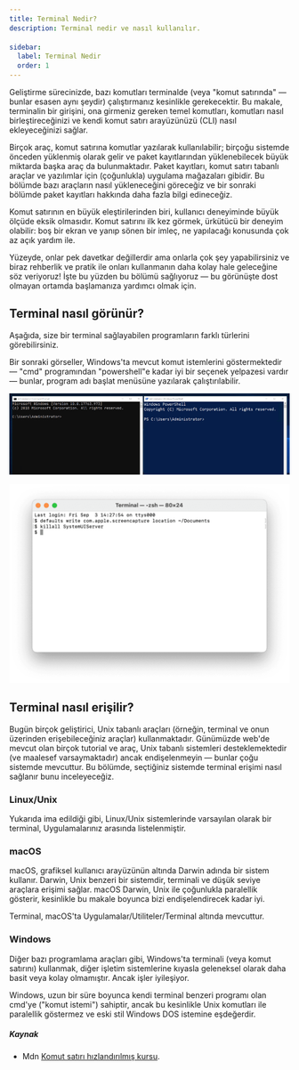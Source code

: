 ```yaml
---
title: Terminal Nedir?
description: Terminal nedir ve nasıl kullanılır.

sidebar:
  label: Terminal Nedir
  order: 1
---
```


Geliştirme sürecinizde, bazı komutları terminalde (veya "komut satırında" — bunlar esasen aynı şeydir) çalıştırmanız kesinlikle gerekecektir. Bu makale, terminalin bir girişini, ona girmeniz gereken temel komutları, komutları nasıl birleştireceğinizi ve kendi komut satırı arayüzünüzü (CLI) nasıl ekleyeceğinizi sağlar.

Birçok araç, komut satırına komutlar yazılarak kullanılabilir; birçoğu sistemde önceden yüklenmiş olarak gelir ve paket kayıtlarından yüklenebilecek büyük miktarda başka araç da bulunmaktadır. Paket kayıtları, komut satırı tabanlı araçlar ve yazılımlar için (çoğunlukla) uygulama mağazaları gibidir. Bu bölümde bazı araçların nasıl yükleneceğini göreceğiz ve bir sonraki bölümde paket kayıtları hakkında daha fazla bilgi edineceğiz.

Komut satırının en büyük eleştirilerinden biri, kullanıcı deneyiminde büyük ölçüde eksik olmasıdır. Komut satırını ilk kez görmek, ürkütücü bir deneyim olabilir: boş bir ekran ve yanıp sönen bir imleç, ne yapılacağı konusunda çok az açık yardım ile.

Yüzeyde, onlar pek davetkar değillerdir ama onlarla çok şey yapabilirsiniz ve biraz rehberlik ve pratik ile onları kullanmanın daha kolay hale geleceğine söz veriyoruz! İşte bu yüzden bu bölümü sağlıyoruz — bu görünüşte dost olmayan ortamda başlamanıza yardımcı olmak için.

## Terminal nasıl görünür?

Aşağıda, size bir terminal sağlayabilen programların farklı türlerini görebilirsiniz.

Bir sonraki görseller, Windows'ta mevcut komut istemlerini göstermektedir — "cmd" programından "powershell"e kadar iyi bir seçenek yelpazesi vardır — bunlar, program adı başlat menüsüne yazılarak çalıştırılabilir.

![Windows Terminal!](/src/assets/win-terminals.png "Windows terminal")

![Mac Terminal!](/src/assets/mac-termin.png "Mac terminal")

## Terminal nasıl erişilir?

Bugün birçok geliştirici, Unix tabanlı araçları (örneğin, terminal ve onun üzerinden erişebileceğiniz araçlar) kullanmaktadır. Günümüzde web'de mevcut olan birçok tutorial ve araç, Unix tabanlı sistemleri desteklemektedir (ve maalesef varsaymaktadır) ancak endişelenmeyin — bunlar çoğu sistemde mevcuttur. Bu bölümde, seçtiğiniz sistemde terminal erişimi nasıl sağlanır bunu inceleyeceğiz.

### Linux/Unix

Yukarıda ima edildiği gibi, Linux/Unix sistemlerinde varsayılan olarak bir terminal, Uygulamalarınız arasında listelenmiştir.

### macOS

macOS, grafiksel kullanıcı arayüzünün altında Darwin adında bir sistem kullanır. Darwin, Unix benzeri bir sistemdir, terminali ve düşük seviye araçlara erişimi sağlar. macOS Darwin, Unix ile çoğunlukla paralellik gösterir, kesinlikle bu makale boyunca bizi endişelendirecek kadar iyi.

Terminal, macOS'ta Uygulamalar/Utiliteler/Terminal altında mevcuttur.

### Windows

Diğer bazı programlama araçları gibi, Windows'ta terminali (veya komut satırını) kullanmak, diğer işletim sistemlerine kıyasla geleneksel olarak daha basit veya kolay olmamıştır. Ancak işler iyileşiyor.

Windows, uzun bir süre boyunca kendi terminal benzeri programı olan cmd'ye ("komut istemi") sahiptir, ancak bu kesinlikle Unix komutları ile paralellik göstermez ve eski stil Windows DOS istemine eşdeğerdir.

##### Kaynak

- Mdn [Komut satırı hızlandırılmış kursu](https://developer.mozilla.org/en-US/docs/Learn/Tools_and_testing/Understanding_client-side_tools/Command_line).